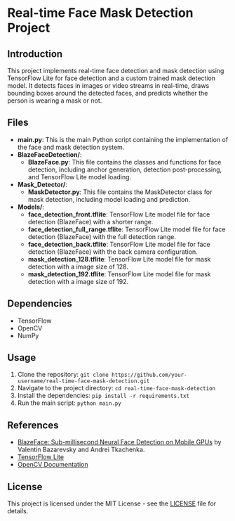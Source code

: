 # Real-time Face Mask Detection Project

## Introduction
This project implements real-time face detection and mask detection using TensorFlow Lite for face detection and a custom trained mask detection model. It detects faces in images or video streams in real-time, draws bounding boxes around the detected faces, and predicts whether the person is wearing a mask or not.

## Files
- **main.py**: This is the main Python script containing the implementation of the face and mask detection system.
- **BlazeFaceDetection/**:
  - **BlazeFace.py**: This file contains the classes and functions for face detection, including anchor generation, detection post-processing, and TensorFlow Lite model loading.
- **Mask_Detector/**:
  - **MaskDetector.py**: This file contains the MaskDetector class for mask detection, including model loading and prediction.
- **Models/**:
  - **face_detection_front.tflite**: TensorFlow Lite model file for face detection (BlazeFace) with a shorter range.
  - **face_detection_full_range.tflite**: TensorFlow Lite model file for face detection (BlazeFace) with the full detection range.
  - **face_detection_back.tflite**: TensorFlow Lite model file for face detection (BlazeFace) with the back camera configuration.
  - **mask_detection_128.tflite**: TensorFlow Lite model file for mask detection with a image size of 128.
  - **mask_detection_192.tflite**: TensorFlow Lite model file for mask detection with a image size of 192.

## Dependencies
- TensorFlow
- OpenCV
- NumPy

## Usage
1. Clone the repository: `git clone https://github.com/your-username/real-time-face-mask-detection.git`
2. Navigate to the project directory: `cd real-time-face-mask-detection`
3. Install the dependencies: `pip install -r requirements.txt`
4. Run the main script: `python main.py`

## References
- [BlazeFace: Sub-millisecond Neural Face Detection on Mobile GPUs](https://arxiv.org/abs/1907.05047) by Valentin Bazarevsky and Andrei Tkachenka.
- [TensorFlow Lite](https://www.tensorflow.org/lite)
- [OpenCV Documentation](https://docs.opencv.org/)

## License
This project is licensed under the MIT License - see the [LICENSE](LICENSE) file for details.
